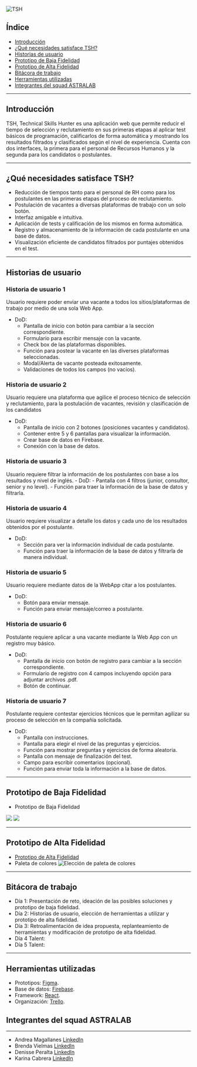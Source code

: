 ![TSH](https://i.ibb.co/FWzkwBj/tshIcon.png)

## Índice
- [Introducción](#introducción)
- [¿Qué necesidades satisface TSH?](#¿qué-necesidades-satisface-tsh?)
- [Historias de usuario](#historias-de-usuario)
- [Prototipo de Baja Fidelidad](#prototipo-de-baja-fidelidad)
- [Prototipo de Alta Fidelidad](#prototipo-de-alta-fidelidad)
- [Bitácora de trabajo](#bitácora-de-trabajo)
- [Herramientas utilizadas](#herramientas-utilizadas)
- [Integrantes del squad ASTRALAB](#Integrantes-del-squad-astralab)
---

## Introducción
TSH, Technical Skills Hunter es una aplicación web que permite reducir el tiempo de selección y reclutamiento en sus primeras etapas al aplicar test básicos de programación, calificarlos de forma automática y mostrando los resultados filtrados y clasificados según el nivel de experiencia. Cuenta con dos interfaces, la primera para el personal de Recursos Humanos y la segunda para los candidatos o postulantes.

---

## ¿Qué necesidades satisface TSH?
- Reducción de tiempos tanto para el personal de RH como para los postulantes en las primeras etapas del proceso de reclutamiento.
- Postulación de vacantes a diversas plataformas de trabajo con un solo botón.
- Interfaz amigable e intuitiva.
- Aplicación de tests y calificación de los mismos en forma automática.
- Registro y almacenamiento de la información de cada postulante en una base de datos.
- Visualización eficiente de candidatos filtrados por puntajes obtenidos en el test.

---

## Historias de usuario
### Historia de usuario 1
  Usuario requiere poder enviar una vacante a todos los sitios/plataformas de trabajo por medio de una sola Web App.
  - DoD:
    - Pantalla de inicio con botón para cambiar a la sección correspondiente.
    - Formulario para escribir mensaje con la vacante.
    - Check box de las plataformas disponibles.
    - Función para postear la vacante en las diverses plataformas seleccionadas.
    - Modal/Alerta de vacante posteada exitosamente.
    - Validaciones de todos los campos (no vacíos).
### Historia de usuario 2
  Usuario requiere una plataforma que agilice el proceso técnico de selección y reclutamiento, para la postulación de vacantes, revisión y clasificación de los candidatos
  - DoD:
    - Pantalla de inicio con 2 botones (posiciones vacantes y candidatos).
    - Contener entre 5 y 6 pantallas para visualizar la información.
    - Crear base de datos en Firebase.
    - Conexión con la base de datos.
### Historia de usuario 3
  Usuario requiere filtrar la información de los postulantes con base a los resultados y nivel de inglés.
    - DoD:
    - Pantalla con 4 filtros (junior, consultor, senior y no level).
    - Función para traer la información de la base de datos y filtrarla.
### Historia de usuario 4
  Usuario requiere visualizar a detalle los datos y cada uno de los resultados obtenidos por el postulante.
  - DoD:
    - Sección para ver la información individual de cada postulante.
    - Función para traer la información de la base de datos y filtrarla de manera individual.
### Historia de usuario 5
  Usuario requiere mediante datos de la WebApp citar a los postulantes.
  - DoD:
    - Botón para enviar mensaje.
    - Función para enviar mensaje/correo a postulante.
### Historia de usuario 6
  Postulante requiere aplicar a una vacante mediante la Web App con un registro muy básico.
  - DoD:
    - Pantalla de inicio con botón de registro para cambiar a la sección correspondiente.
    - Formulario de registro con 4 campos incluyendo opción para adjuntar archivos .pdf.
    - Botón de continuar.
### Historia de usuario 7
  Postulante requiere contestar ejercicios técnicos que le permitan agilizar su proceso de selección en la compañía solicitada.
  - DoD:
    - Pantalla con instrucciones.
    - Pantalla para elegir el nivel de las preguntas y ejercicios.
    - Función para mostrar preguntas y ejercicios de forma aleatoria.
    - Pantalla con mensaje de finalización del test.
    - Campo para escribir comentarios (opcional).
    - Función para enviar toda la información a la base de datos.

---

## Prototipo de Baja Fidelidad

- Prototipo de Baja Fidelidad

![](https://i.ibb.co/Qkx5YMh/IMG-20191204-WA0028.jpg)
![](https://i.ibb.co/q5zQgbf/IMG-20191204-WA0029.jpg)

---

## Prototipo de Alta Fidelidad
- [Prototipo de Alta Fidelidad](https://www.figma.com/file/3TLJwYnGO2ROt5VCObjGUz/Talentlab?node-id=0%3A1)
- Paleta de colores
![Elección de paleta de colores](https://i.ibb.co/f95bMk3/Screen-Shot-2019-12-05-at-8-26-24.png)


---

## Bitácora de trabajo
- Día 1: Presentación de reto, ideación de las posibles soluciones y prototipo de baja fidelidad.
- Día 2: Historias de usuario, elección de herramientas a utilizar y prototipo de alta fidelidad.
- Día 3: Retroalimentación de idea propuesta, replanteamiento de herramientas y modificación de prototipo de alta fidelidad.
- Día 4 Talent:
- Día 5 Talent:

---

## Herramientas utilizadas
- Prototipos: [Figma](https://www.figma.com/).
- Base de datos: [Firebase](https://console.firebase.google.com/project/astralab-003/authentication/users).
- Framework: [React](https://es.reactjs.org).
- Organización: [Trello](https://trello.com/b/wGM6lGbq/talent-fest).


## Integrantes del squad ASTRALAB
---
* Andrea Magallanes [LinkedIn](https://www.linkedin.com/in/andreamagallanes/)
* Brenda Vielmas [LinkedIn](https://www.linkedin.com/in/brendavielmas/)
* Denisse Peralta [LinkedIn](https://www.linkedin.com/in/denisse-peralta-barrales/)
* Karina Cabrera [LinkedIn](https://www.linkedin.com/in/eng-karina-cabrera/)